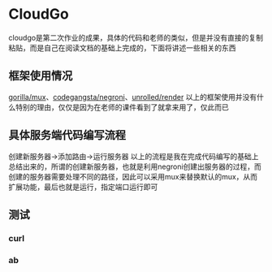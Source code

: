 # CloudGo
cloudgo是第二次作业的成果，具体的代码和老师的类似，但是并没有直接的复制粘贴，而是自己在阅读文档的基础上完成的，下面将讲述一些相关的东西
## 框架使用情况
[gorilla/mux](github.com/gorilla/mux)、[codegangsta/negroni]("github.com/codegangsta/negroni")、[unrolled/render](github.com/unrolled/render)
以上的框架使用并没有什么特别的理由，仅仅是因为在老师的课件看到了就拿来用了，仅此而已
## 具体服务端代码编写流程
创建新服务器->添加路由->运行服务器
以上的流程是我在完成代码编写的基础上总结出来的，所谓的创建新服务器，也就是利用negroni创建出服务器的过程，而创建的服务器需要处理不同的路径，因此可以采用mux来替换默认的mux，从而扩展功能，最后也就是运行，指定端口运行即可
## 测试
### curl
### ab